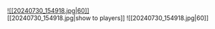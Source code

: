 [![[20240730_154918.jpg|60]]](rain)\
[[20240730_154918.jpg|show to players]] ![[20240730_154918.jpg|60]]